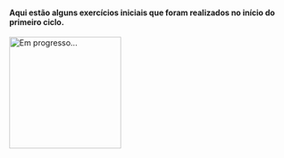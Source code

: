 #### Aqui estão alguns exercícios iniciais que foram realizados no início do primeiro ciclo.
<img  alt="Em progresso..." src="https://media.giphy.com/media/EUjfxQZfIAK0Y8ZeAx/giphy.gif" width="200"/>
